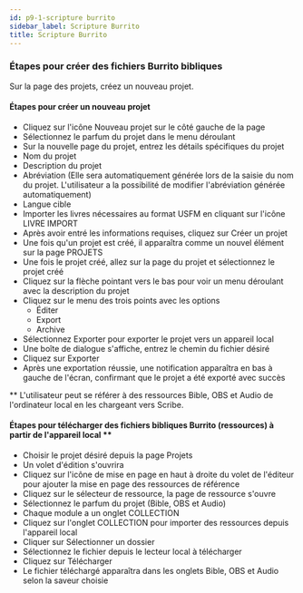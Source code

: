 ```yaml
---
id: p9-1-scripture burrito
sidebar_label: Scripture Burrito
title: Scripture Burrito
---
```


### Étapes pour créer des fichiers Burrito bibliques
Sur la page des projets, créez un nouveau projet.
#### Étapes pour créer un nouveau projet
- Cliquez sur l'icône Nouveau projet sur le côté gauche de la page
- Sélectionnez le parfum du projet dans le menu déroulant
- Sur la nouvelle page du projet, entrez les détails spécifiques du projet
- Nom du projet
- Description du projet
- Abréviation (Elle sera automatiquement générée lors de la saisie du nom du projet. L'utilisateur a la possibilité de modifier l'abréviation générée automatiquement)
- Langue cible
- Importer les livres nécessaires au format USFM en cliquant sur l'icône LIVRE IMPORT
- Après avoir entré les informations requises, cliquez sur Créer un projet
- Une fois qu'un projet est créé, il apparaîtra comme un nouvel élément sur la page PROJETS
- Une fois le projet créé, allez sur la page du projet et sélectionnez le projet créé
- Cliquez sur la flèche pointant vers le bas pour voir un menu déroulant avec la description du projet
- Cliquez sur le menu des trois points avec les options
    - Éditer
    - Export
    - Archive
- Sélectionnez Exporter pour exporter le projet vers un appareil local
- Une boîte de dialogue s'affiche, entrez le chemin du fichier désiré
- Cliquez sur Exporter
- Après une exportation réussie, une notification apparaîtra en bas à gauche de l'écran, confirmant que le projet a été exporté avec succès

** L'utilisateur peut se référer à des ressources Bible, OBS et Audio de l'ordinateur local en les chargeant vers Scribe.

#### Étapes pour télécharger des fichiers bibliques Burrito (ressources) à partir de l'appareil local **

- Choisir le projet désiré depuis la page Projets
- Un volet d'édition s'ouvrira
- Cliquez sur l'icône de mise en page en haut à droite du volet de l'éditeur pour ajouter la mise en page des ressources de référence
- Cliquez sur le sélecteur de ressource, la page de ressource s'ouvre
- Sélectionnez le parfum du projet (Bible, OBS et Audio)
- Chaque module a un onglet COLLECTION
- Cliquez sur l'onglet COLLECTION pour importer des ressources depuis l'appareil local
- Cliquer sur Sélectionner un dossier
- Sélectionnez le fichier depuis le lecteur local à télécharger
- Cliquez sur Télécharger
- Le fichier téléchargé apparaîtra dans les onglets Bible, OBS et Audio selon la saveur choisie
 
